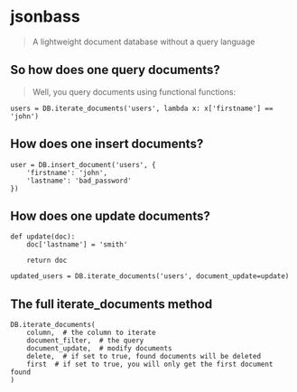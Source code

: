 # jsonbass
> A lightweight document database without a query language

## So how does one query documents?
> Well, you query documents using functional functions:

    users = DB.iterate_documents('users', lambda x: x['firstname'] == 'john')

## How does one insert documents?

    user = DB.insert_document('users', {
        'firstname': 'john',
        'lastname': 'bad_password'    
    })

## How does one update documents?

    def update(doc):
        doc['lastname'] = 'smith'

        return doc

    updated_users = DB.iterate_documents('users', document_update=update)

## The full iterate\_documents method

    DB.iterate_documents(
        column,  # the column to iterate
        document_filter,  # the query
        document_update,  # modify documents
        delete,  # if set to true, found documents will be deleted
        first  # if set to true, you will only get the first document found
    )
